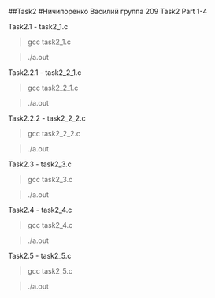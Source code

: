 ##Task2
#Ничипоренко Василий
группа 209
Task2
Part 1-4

Task2.1 - task2_1.c
>gcc task2_1.c

>./a.out

Task2.2.1 - task2_2_1.c
>gcc task2_2_1.c

>./a.out

Task2.2.2 - task2_2_2.c
>gcc task2_2_2.c

>./a.out

Task2.3 - task2_3.c
>gcc task2_3.c

>./a.out

Task2.4 - task2_4.c
>gcc task2_4.c

>./a.out

Task2.5 - task2_5.c
>gcc task2_5.c

>./a.out
